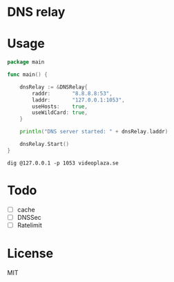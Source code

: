 # DNS relay

# Usage
```go
package main

func main() {

	dnsRelay := &DNSRelay{
		raddr:       "8.8.8.8:53",
		laddr:       "127.0.0.1:1053",
		useHosts:    true,
		useWildCard: true,
	}

	println("DNS server started: " + dnsRelay.laddr)

	dnsRelay.Start()
}
```

```shell
dig @127.0.0.1 -p 1053 videoplaza.se
```

# Todo

- [ ] cache
- [ ] DNSSec
- [ ] Ratelimit

# License
MIT